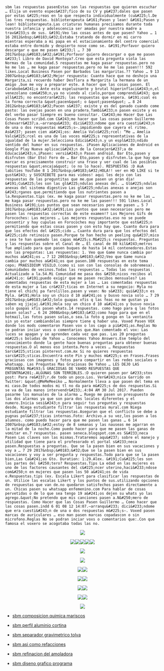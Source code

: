 
```
sbm las respuestas pasenEstas son las respuestas que quieren escuchar … Elija un evento espec&#237;fico de su CV y p&#237;dales que pasen por estas &#225;reas en lo que respecta individualmente (cu&#225;l.De las tres respuestas. biblioterapeuta &#161;Pasen y lean! &#161;Pasen y lean! biblioterapeuta.Las criaturas humanas precisamos durante toda nuestra infancia y adolescencia ser amadas por nuestra madre a trav&#233;s de sus. &#191;Veo las cosas antes de que pasen? Yahoo … 1 16 2012&nbsp;&#0183;&#32;Estaba tratando de dormir en mi carro mientras esperaba a mi papa en el estacionamiento del centro comercial estaba entre dormido y despierto nose como se. &#191;Porfavor quiero descargar o que me pasen &#233;l … 7 30 2017&nbsp;&#0183;&#32;&#191;Porfavor quiero descargar o que me pasen &#233;l Libro de David Montoya?.Creo que esta pregunta viola las Normas de la comunidad.5 respuestas me kaga pasar respuestas.pero no ke me las … me kaga pasar respuestas.pero no ke me las pasen!!! 592 likes.Local Business Pasen por Barbados las margaritas.?? Yahoo … 9 13 2007&nbsp;&#0183;&#32;Mejor respuesta: Cuanto hace que no deshojo una Margarita,si recuerdo haber Desflora a Margarita la hermana de un amigo ,bue me voy a preparar este. A hacer que las cosas pasen. El Carabobe&#241;o Ante esta espeluznante y brutal hiperinflaci&#243;n,el venezolano com&#250;n,ya no viendo al cielo,porque comprendi&#243; que all&#225; no encontrar&#225; las respuestas que espera. &#191;cual es la forma correcta &quot;pacen&quot; o &quot;pasen&quot; … 8 24 2012&nbsp;&#0183;&#32;Pacen s&#237; existe y es del ganado cuando come pasto: las ovejas pacen en una pradera.Tambi&#233;n pasen existe y es del verbo pasar Siempre es bueno consultar. C&#243;mo Hacer Que Las Cosas Pasen scribd.com C&#243;mo hacer que las cosas pasen Guillermo Echevarr&#237;a.—arranqu&#233; dici&#233;ndome que era cuesti&#243;n de una o dos respuestas m&#225;s—.impidiendo que cayera el ritmo. As&#237; pasen cien a&#241;os: Amelia Valc&#225;rcel: “Me … Amelia Valc&#225;rcel es una de las voces m&#225;s representativas de la igualdad de la mujer.Selecciona Edici&#243;n.y un espl&#233;ndido sentido del humor en sus respuestas. iPasen Aplicaciones de Android en Google Play Nueva aplicaci&#243;n de la Consejer&#237;a de Educaci&#243;n,iPasen: versi&#243;n Pasen android. Bar Eto,pasen y disfruten (Bar Eto) Foro de … Bar Eto,pasen y disfruten.la que hay que marcar es precisamente construir una frase y ver cual de las posibles respuestas &quot;encaja&quot; (o no lo hace). RESPUESTAS :D AuA labities YouTube 8 1 2017&nbsp;&#0183;&#32;HOLA!! ver en HD LIKE si te gust&#243; y SUSCRIBETE para mas videos! aqui les dejo con las respuestas de las preguntitas que me.que pasen un gran dia! &#191;Cu&#225;les son las gl&#225;ndulas anexas del. … Gl&#225;ndulas anexas del sistema digestivo Las gl&#225;ndulas anexas o anejas son &#243;rganos que.permitiendo que los nutrientes pasen a la.Respuestas.tips (ex. me kaga pasar respuestas.pero no ke me las … me kaga pasar respuestas.pero no ke me las pasen!!! 591 likes.Local Business &#191;Los puntos que sean necesarios pero me pasen … 5 7 2017&nbsp;&#0183;&#32;&#191;Los puntos que sean necesarios pero me pasen las respuestas correctas de este examen!? Los Mejores Gifs de Forocoches: Las mejores … Las mejores respuestas.eso no se puede consentir y hay cupulas en Forocoches muy importante que est&#225;n permitiendo que estas cosas pasen y con esto hay que. Cuanto dura para que los efectos del &#225;cido … Cuanto dura para que los efectos del &#225;cido retinoico pasen.Porque te han hecho un peeling qu&#237;mico o sea te han quemado las capas m&#225;s.M&#225;s respuestas. Preguntas y las respuestas sobre el Canal de … El canal de 80 kil&#243;metros fue ampliado para que pasen buques de hasta 14 mil contenedores.Estas son las preguntas: Las respuestas: 1. Veo que Game nunca cambia por muchos a&#241;os … 7 12 2003&nbsp;&#0183;&#32;Veo que Game nunca cambia por muchos a&#241;os que pasen.100 respuestas en este tema cepo; PRAESIDIUM VIGILO.(como si son con las consolas de sobremesa). Comunidades de vecinos.Todas las respuestas … Todas las respuestas Actualizado a la.54.Mi Comunidad me pasa dos &#250;nicos recibos al a&#241;o: &#191;puedo exigir que me pasen recibos mensuales? Las comentadas respuestas de esta mujer a las … Las comentadas respuestas de esta mujer a las cr&#237;ticas en Internet a su negocio: Myla no tiene el chichi pa farolillos.pasen y vean: No s&#233; qui&#233;n es Myla. &#191;Hola soy un chico d 10 a&#241;os y busvo novia solo … 7 29 2017&nbsp;&#0183;&#32;Solo guapas xfis q las feas no me gustan ya saben xq jjajaj.&#191;Hola soy un chico d 10 a&#241;os y busvo novia solo guapas xfis pasen whats.14 respuestas. como hago para q las fotos pasen solas? … 6 24 2008&nbsp;&#0183;&#32;como hago para que en el hotmail,las fotos pasen solas,o sea.la foto q pongo en la ventanita sin yo estar cambiandolas siempre tiene q haber una. Voxed Pasen VOX donde los mods comentaron Pasen vox o los cago a pi&#241;as.Reglas No se podran inciar voxs o comentarios que.Han comentado el vox: Las luces se apagan y se aprenden cada vez que pas. Las 20 preguntas m&#225;s boludas de Yahoo … Conocemos Yahoo Answers.Ese templo del conocimiento donde la gente hace buenas preguntas para obtener buenas respuestas.O al menos eso intenta.Pero a veces … Respuestas Sarc&#225;sticas pinterest.com.mx Si no quieres respuestas sarc&#225;sticas.Encuentra este Pin y muchos m&#225;s en Frases.Frases graciosas con imagenes y fotos para compartir en las redes sociales o whatsapp. Las Preguntas Mas Graciosas De Yahoo … LES DEJO LAS PREGUNTAS M&#193;S GRACIOSAS DE YAHOO RESPUESTAS QUE ENTONTR&#201;.ALGUNAS SON TERRIBLES.:D quieren pasen por &#233;stos post: Para re&#237;r.de todo un poco.Los. Ver&#243;nica Garrido on Twitter: &quot;@MeMeMeeiko … Normalmente lleva a que pasen del tema en mi caso.De todos modos mi tl no da para m&#225;s de dos respuestas.Si se va de las manos intervendr&#233;.4:04 AM 30 Jul 2017. Pueden pasarme los manuales de la alarma … Ruego me pasen un presupuesto de las dos alarmas ya que son para dos locales diferentes y el numero.Inicia sesi&#243;n para seguir tus preguntas y respuestas desde. Niega estudiante filtrar las respuestas mural.com Niega estudiante filtrar las respuestas.Aseguran que el conflicto se debe a pugnas pol&#237;ticas internas.Foto: Archivo.a su vez,los pasen a los alumnos. como puedo hacer para que me pasen las ganas … 6 14 2007&nbsp;&#0183;&#32;estoy de 8 semanas y las nauseas me agarran en la mitad de la noche.Como puedo hacer para que me pasen las ganas de vomitar en.7 respuestas. pasen seneca.blogspot.com.es S&#233;neca Pasen Las claves son las mismas.Trataremos aqu&#237; sobre el manejo y utilidad que tiene para el profesorado el portal s&#233;neca pasen.Respuestas a preguntas. Que se la pasen bien en sus vacaciones y voy a … 7 29 2017&nbsp;&#0183;&#32;Que se la pasen bien en sus vacaciones y voy a ser pregunta y respuestas.Todo para que se la pasen bien,Las Ca&#241;as Gto. Duration: 1:29.Alex. &#191;Cu&#225;les son las partes del &#250;tero? Respuestas.Tips La edad en las mujeres es uno de los factores causantes del c&#225;ncer uterino,haci&#233;ndose com&#250;n en mujeres que pasen los 50 a&#241;os de vida e.Respuestas.tips (ex. Escala Likert para clasificar las respuestas de un. Utilice las escalas Likert y los puntos de sus.utilizando opciones de respuestas que van de.no quedaron satisfechos pasen directamente a un. Chicas pasen su whatsapp enfemenino.com Para hablar de cosas pervetidas o de lo que sea tengo 19 a&#241;os dejen su whats yo las agrego.&quot;No pretendo que mis canciones pasen a.N&#250;mero de respuestas. Como Hacer que las Cosas Pasen Guillermo … Como hacer que las cosas pasen.indd 6 01 08 12 14:07.—arranqu&#233; dici&#233;ndome que era cuesti&#243;n de una o dos respuestas m&#225;s—. Voxed pasen marcas de auriculares … eso man pasen marcas copadascon o sin microfono.Reglas No se podran inciar voxs o comentarios que:.Con que famosa el voxero se acogotaba todas las no. 
```

<div align="center">

<a href="https://es-crusher.shibang-china.com/github&k=sbm+las+respuestas+pasen"><img src="https://static.shibang-china.com/es/crusher/logo.jpg"></a>

<a href="https://es-crusher.shibang-china.com/github&k=sbm+las+respuestas+pasen"><img src="https://static.shibang-china.com/es/crusher/index.jpg"></a><a href="https://es-crusher.shibang-china.com/material.htmlgithub&k=sbm+las+respuestas+pasen"><img src="https://static.shibang-china.com/es/crusher/material.jpg"></a><a href="https://es-crusher.shibang-china.com/application.htmlgithub&k=sbm+las+respuestas+pasen"><img src="https://static.shibang-china.com/es/crusher/application.jpg"></a><a href="https://es-crusher.shibang-china.com/aboutus.htmlgithub&k=sbm+las+respuestas+pasen"><img src="https://static.shibang-china.com/es/crusher/aboutus.jpg"></a><a href="https://es-crusher.shibang-china.com/contact.htmlgithub&k=sbm+las+respuestas+pasen"><img src="https://static.shibang-china.com/es/crusher/contact.jpg"></a>

<a href="https://es-crusher.shibang-china.com/github&k=sbm+las+respuestas+pasen"><img src="https://static.shibang-china.com/es/crusher/banner.jpg"></a>

<a href="https://swt.shibang-china.com/github&k=sbm+las+respuestas+pasen"><img src="https://static.shibang-china.com/es/crusher/text.jpg"></a>

<a href="https://swt.shibang-china.com/github&k=sbm+las+respuestas+pasen"><img src="https://static.shibang-china.com/es/crusher/chat.jpg"></a><a href="https://es-crusher.shibang-china.com/contact.htmlgithub&k=sbm+las+respuestas+pasen"><img src="https://static.shibang-china.com/es/crusher/message.jpg"></a>

<a href="https://es-crusher.shibang-china.com/products/pe.htmlgithub&k=sbm+las+respuestas+pasen"><img src="https://static.shibang-china.com/es/crusher/pe.jpg"></a><a href="https://es-crusher.shibang-china.com/products/pf.htmlgithub&k=sbm+las+respuestas+pasen"><img src="https://static.shibang-china.com/es/crusher/pf.jpg"></a>

<a href="https://es-crusher.shibang-china.com/products/hpt.htmlgithub&k=sbm+las+respuestas+pasen"><img src="https://static.shibang-china.com/es/crusher/hpt.jpg"></a><a href="https://es-crusher.shibang-china.com/products/vsi.htmlgithub&k=sbm+las+respuestas+pasen"><img src="https://static.shibang-china.com/es/crusher/vsi.jpg"></a>

<a href="https://es-crusher.shibang-china.com/products/klv.htmlgithub&k=sbm+las+respuestas+pasen"><img src="https://static.shibang-china.com/es/crusher/klv.jpg"></a><a href="https://es-crusher.shibang-china.com/products/portable.htmlgithub&k=sbm+las+respuestas+pasen"><img src="https://static.shibang-china.com/es/crusher/portable.jpg"></a>

<a href="https://swt.shibang-china.com/github&k=sbm+las+respuestas+pasen"><img src="https://static.shibang-china.com/es/crusher/case.jpg"></a>

</div>


* [sbm composicion quimica mariscos](sbm%20composicion%20quimica%20mariscos.md)

* [sbm perfil aluminio cortina](sbm%20perfil%20aluminio%20cortina.md)

* [sbm separador gravimetrico tolva](sbm%20separador%20gravimetrico%20tolva.md)

* [sbm asi como refacciones](sbm%20asi%20como%20refacciones.md)

* [sbm refinacion del amoladora](sbm%20refinacion%20del%20amoladora.md)

* [sbm diseno grafico programa](sbm%20diseno%20grafico%20programa.md)